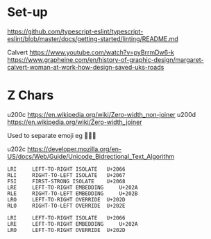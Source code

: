 # Set-up

https://github.com/typescript-eslint/typescript-eslint/blob/master/docs/getting-started/linting/README.md

Calvert
https://www.youtube.com/watch?v=pyBrrmDw6-k
https://www.grapheine.com/en/history-of-graphic-design/margaret-calvert-woman-at-work-how-design-saved-uks-roads

# Z Chars

u200c https://en.wikipedia.org/wiki/Zero-width_non-joiner
u200d https://en.wikipedia.org/wiki/Zero-width_joiner

Used to separate emoji eg 👨‍👩‍👦

u202c https://developer.mozilla.org/en-US/docs/Web/Guide/Unicode_Bidrectional_Text_Algorithm

```
LRI 	LEFT-TO-RIGHT ISOLATE 	U+2066 
RLI 	RIGHT-TO-LEFT ISOLATE 	U+2067 
FSI 	FIRST-STRONG ISOLATE 	U+2068 
LRE 	LEFT-TO-RIGHT EMBEDDING 	U+202A 
RLE 	RIGHT-TO-LEFT EMBEDDING 	U+202B 
LRO 	LEFT-TO-RIGHT OVERRIDE 	U+202D 	
RLO 	RIGHT-TO-LEFT OVERRIDE 	U+202E 	

LRI 	LEFT-TO-RIGHT ISOLATE 	U+2066 
LRE 	LEFT-TO-RIGHT EMBEDDING 	U+202A 
LRO 	LEFT-TO-RIGHT OVERRIDE 	U+202D 	
```